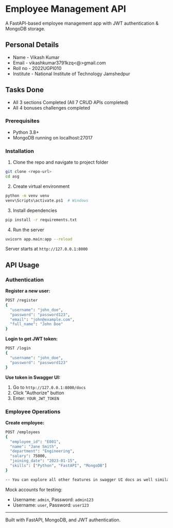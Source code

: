 # Employee Management API

A FastAPI-based employee management app with JWT authentication & MongoDB storage.

## Personal Details
- Name - Vikash Kumar
- Email - vikashkumar3791kzq<@>gmail.com
- Roll no - 2022UGPI010
- Institute - National Institute of Technology Jamshedpur


## Tasks Done
- All 3 sections Completed (All 7 CRUD APIs completed)
- All 4 bonuses challenges completed


### Prerequisites
- Python 3.8+
- MongoDB running on localhost:27017

### Installation

1. Clone the repo and navigate to project folder
```bash
git clone <repo-url>
cd asg
```

2. Create virtual environment
```bash
python -m venv venv
venv\Scripts\activate.ps1  # Windows
```

3. Install dependencies
```bash
pip install -r requirements.txt
```

4. Run the server
```bash
uvicorn app.main:app --reload
```

Server starts at `http://127.0.0.1:8000`

## API Usage

### Authentication

**Register a new user:**
```bash
POST /register
{
  "username": "john_doe",
  "password": "password123",
  "email": "john@example.com",
  "full_name": "John Doe"
}
```

**Login to get JWT token:**
```bash
POST /login
{
  "username": "john_doe", 
  "password": "password123"
}
```

**Use token in Swagger UI:**
1. Go to `http://127.0.0.1:8000/docs`
2. Click "Authorize" button
3. Enter: `YOUR_JWT_TOKEN`

### Employee Operations

**Create employee:**
```bash
POST /employees
{
  "employee_id": "E001",
  "name": "Jane Smith",
  "department": "Engineering",
  "salary": 75000,
  "joining_date": "2023-01-15",
  "skills": ["Python", "FastAPI", "MongoDB"]
}

-- You can explore all other features in swagger UI docs as well similarly.
```

Mock accounts for testing:
- Username: `admin`, Password: `admin123`
- Username: `user`, Password: `user123`


---

Built with FastAPI, MongoDB, and JWT authentication.